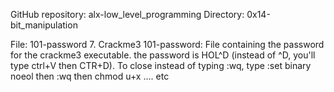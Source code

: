 GitHub repository: alx-low_level_programming Directory: 0x14-bit_manipulation

File: 101-password 7. Crackme3 101-password: File containing the password for the crackme3 executable. the password is HOL^D (instead of ^D, you'll type ctrl+V then CTR+D). To close instead of typing :wq, type :set binary noeol then :wq then chmod u+x .... etc
